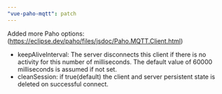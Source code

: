 ```yaml
---
"vue-paho-mqtt": patch
---
```


Added more Paho options: (https://eclipse.dev/paho/files/jsdoc/Paho.MQTT.Client.html)
- keepAliveInterval: The server disconnects this client if there is no activity for this number of milliseconds. The default value of 60000 milliseconds is assumed if not set.
- cleanSession: if true(default) the client and server persistent state is deleted on successful connect.
